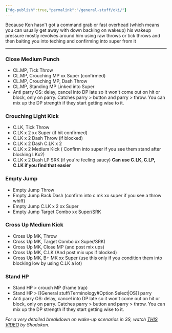 ```yaml
---
{"dg-publish":true,"permalink":"/general-stuff/oki/"}
---
```


Because Ken hasn't got a command grab or fast overhead (which means you can usually get away with down backing on wakeup) his wakeup pressure mostly revolves around him using raw throws or tick throws and then baiting you into teching and confirming into super from it 
***
### Close Medium Punch 
- CL.MP, Tick Throw 
- CL.MP, Crouching MP xx Super (confirmed) 
- CL.MP, Crouching MP, Dash Throw 
- CL.MP, Standing MP Linked into Super
- Anti parry OS: delay, cancel into DP late so it won't come out on hit or block, only on parry. Catches parry > button and parry > throw. You can mix up the DP strength if they start getting wise to it.
### Crouching Light Kick 
- C.LK, Tick Throw 
- C.LK x 2 xx Super (if hit confirmed) 
- C.LK x 2 Dash Throw (if blocked) 
- C.LK x 2 Dash C.LK x 2 
- C.LK x 2 Medium Kick ( Confirm into super if you see them stand after blocking LKx2) 
- C.LK x 2 Dash LP SRK (if you're feeling saucy) 
**Can use C.LK, C.LP, C.LK if you find that easier** 
### Empty Jump 
- Empty Jump Throw 
- Empty Jump Back Dash (confirm into c.mk xx super if you see a throw whiff) 
- Empty Jump C.LK x 2 xx Super 
- Empty Jump Target Combo xx Super/SRK 
### Cross Up Medium Kick 
- Cross Up MK, Throw 
- Cross Up MK, Target Combo xx Super/SRK) 
- Cross Up MK, Close MP (and post mix ups) 
- Cross Up MK, C.LK (And post mix ups if blocked) 
- Cross Up MK, B+ MK xx Super (use this only if you condition them into blocking low by using C.LK a lot)
### Stand HP
- Stand HP > crouch MP (frame trap)
- Stand HP > [[General stuff/Terminology#Option Select\|OS]] parry
- Anti parry OS: delay, cancel into DP late so it won't come out on hit or block, only on parry. Catches parry > button and parry > throw. You can mix up the DP strength if they start getting wise to it.

*For a very detailed breakdown on wake-up scenarios in 3S, watch [THIS VIDEO](https://youtu.be/B7-gWnuZOQM?si=fHJEyQpi4glHRjRk) by Shodokan.*